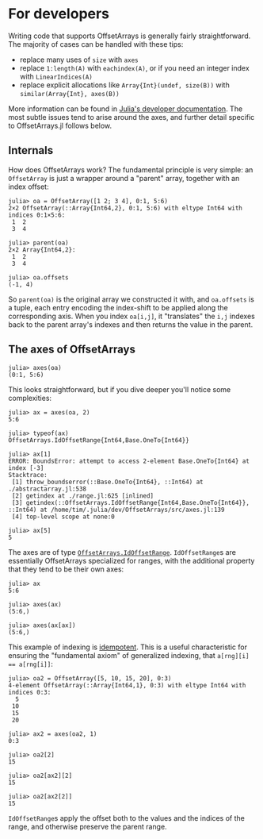 # For developers

Writing code that supports OffsetArrays is generally fairly straightforward.
The majority of cases can be handled with these tips:

- replace many uses of `size` with `axes`
- replace `1:length(A)` with `eachindex(A)`, or if you need an integer index with `LinearIndices(A)`
- replace explicit allocations like `Array{Int}(undef, size(B))` with `similar(Array{Int}, axes(B))`

More information can be found in [Julia's developer documentation](https://docs.julialang.org/en/v1.0/devdocs/offset-arrays/).
The most subtle issues tend to arise around the axes, and further detail specific to
OffsetArrays.jl follows below.

## Internals

How does OffsetArrays work? The fundamental principle is very simple:
an `OffsetArray` is just a wrapper around a "parent" array, together
with an index offset:

```jldoctest oa; setup=:(using OffsetArrays)
julia> oa = OffsetArray([1 2; 3 4], 0:1, 5:6)
2×2 OffsetArray(::Array{Int64,2}, 0:1, 5:6) with eltype Int64 with indices 0:1×5:6:
 1  2
 3  4

julia> parent(oa)
2×2 Array{Int64,2}:
 1  2
 3  4

julia> oa.offsets
(-1, 4)
```

So `parent(oa)` is the original array we constructed it with, and `oa.offsets` is a tuple,
each entry encoding the index-shift to be applied along the corresponding axis.
When you index `oa[i,j]`, it "translates" the `i,j` indexes back to the parent array's
indexes and then returns the value in the parent.

## The axes of OffsetArrays

```jldoctest oa
julia> axes(oa)
(0:1, 5:6)
```

This looks straightforward, but if you dive deeper you'll notice some complexities:

```jldoctest oa
julia> ax = axes(oa, 2)
5:6

julia> typeof(ax)
OffsetArrays.IdOffsetRange{Int64,Base.OneTo{Int64}}

julia> ax[1]
ERROR: BoundsError: attempt to access 2-element Base.OneTo{Int64} at index [-3]
Stacktrace:
 [1] throw_boundserror(::Base.OneTo{Int64}, ::Int64) at ./abstractarray.jl:538
 [2] getindex at ./range.jl:625 [inlined]
 [3] getindex(::OffsetArrays.IdOffsetRange{Int64,Base.OneTo{Int64}}, ::Int64) at /home/tim/.julia/dev/OffsetArrays/src/axes.jl:139
 [4] top-level scope at none:0

julia> ax[5]
5
```

The axes are of type [`OffsetArrays.IdOffsetRange`](@ref).
`IdOffsetRange`s are essentially OffsetArrays specialized for ranges, with the additional
property that they tend to be their own axes:

```jldoctest oa
julia> ax
5:6

julia> axes(ax)
(5:6,)

julia> axes(ax[ax])
(5:6,)
```

This example of indexing is [idempotent](https://en.wikipedia.org/wiki/Idempotence).
This is a useful characteristic for ensuring the "fundamental axiom" of generalized indexing,
that `a[rng][i] == a[rng[i]]`:

```jldoctest; setup=:(using OffsetArrays)
julia> oa2 = OffsetArray([5, 10, 15, 20], 0:3)
4-element OffsetArray(::Array{Int64,1}, 0:3) with eltype Int64 with indices 0:3:
  5
 10
 15
 20

julia> ax2 = axes(oa2, 1)
0:3

julia> oa2[2]
15

julia> oa2[ax2][2]
15

julia> oa2[ax2[2]]
15
```

`IdOffsetRange`s apply the offset both to the values and the indices of the range, and otherwise preserve the parent range.
